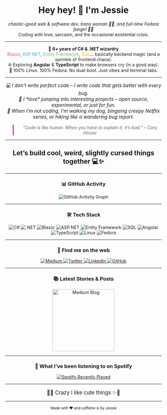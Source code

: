 <h1 align="center">Hey hey! 👋 I'm Jessie</h1>
<p align="center">
  <em>chaotic-good web & software dev, trans woman 🏳️‍⚧️, and full-time Fedora fangirl 🐧💙</em><br>
  Coding with love, sarcasm, and the occasional existential crisis.
</p>

---

<div align="center">

🧠 **6+ years of C# & .NET wizardry**  
<span style="color:#ff4081;">Blazor</span>, <span style="color:#42a5f5;">ASP.NET</span>, <span style="color:#66bb6a;">Entity Framework</span>, <span style="color:#ffb300;">SQL</span>... basically backend magic (and a sprinkle of frontend chaos).  
🌐 Exploring **Angular** & **TypeScript** to make browsers cry (in a good way).  
🐧 100% Linux. 100% Fedora. No dual-boot. Just vibes and terminal tabs.

</div>

---

<p align="center" style="font-size: 1.1em; font-style: italic;">
💻 I don’t write perfect code – I write code that gets better with every bug.<br>
🤝 I *love* jumping into interesting projects – open source, experimental, or just for fun.<br>
🐾 When I’m not coding, I’m walking my dog, bingeing creepy Netflix series, or hiking like a wandering bug report.
</p>

<blockquote align="center" style="font-style: italic; border-left: 4px solid #ff4081; padding-left: 1em; color:#666;">
“Code is like humor. When you have to explain it, it’s bad.” – Cory House
</blockquote>

---

<h2 align="center">Let’s build cool, weird, slightly cursed things together 💻✨</h2>

---

<h3 align="center">📊 GitHub Activity</h3>
<p align="center">
  <img src="https://github-readme-activity-graph.cyclic.app/graph?username=IcyIme&theme=react-dark&hide_border=true&area=true" alt="GitHub Activity Graph" />
</p>

---

<h3 align="center">🛠️ Tech Stack</h3>
<p align="center">
  <img alt="C#" src="https://img.shields.io/badge/C%23-239120?style=for-the-badge&logo=c-sharp&logoColor=white" />
  <img alt=".NET" src="https://img.shields.io/badge/.NET-512BD4?style=for-the-badge&logo=dotnet&logoColor=white" />
  <img alt="Blazor" src="https://img.shields.io/badge/Blazor-512BD4?style=for-the-badge&logo=blazor&logoColor=white" />
  <img alt="ASP.NET" src="https://img.shields.io/badge/ASP.NET-6A40FD?style=for-the-badge&logo=asp.net&logoColor=white" />
  <img alt="Entity Framework" src="https://img.shields.io/badge/Entity_Framework-339933?style=for-the-badge&logo=entity-framework&logoColor=white" />
  <img alt="SQL" src="https://img.shields.io/badge/SQL-003B57?style=for-the-badge&logo=sqlite&logoColor=white" />
  <img alt="Angular" src="https://img.shields.io/badge/Angular-DD0031?style=for-the-badge&logo=angular&logoColor=white" />
  <img alt="TypeScript" src="https://img.shields.io/badge/TypeScript-3178C6?style=for-the-badge&logo=typescript&logoColor=white" />
  <img alt="Linux" src="https://img.shields.io/badge/Linux-FCC624?style=for-the-badge&logo=linux&logoColor=black" />
  <img alt="Fedora" src="https://img.shields.io/badge/Fedora-294172?style=for-the-badge&logo=fedora&logoColor=white" />
</p>

---

<h3 align="center">🔗 Find me on the web</h3>
<p align="center">
  <a href="https://medium.com/@IcyIme" target="_blank" rel="noopener noreferrer">
    <img alt="Medium" src="https://img.shields.io/badge/Medium-000000?style=for-the-badge&logo=medium&logoColor=white" />
  </a>
  <a href="https://twitter.com/IcyIme" target="_blank" rel="noopener noreferrer">
    <img alt="Twitter" src="https://img.shields.io/badge/Twitter-1DA1F2?style=for-the-badge&logo=twitter&logoColor=white" />
  </a>
  <a href="https://www.linkedin.com/in/icyime" target="_blank" rel="noopener noreferrer">
    <img alt="LinkedIn" src="https://img.shields.io/badge/LinkedIn-0A66C2?style=for-the-badge&logo=linkedin&logoColor=white" />
  </a>
  <a href="https://github.com/IcyIme" target="_blank" rel="noopener noreferrer">
    <img alt="GitHub" src="https://img.shields.io/badge/GitHub-181717?style=for-the-badge&logo=github&logoColor=white" />
  </a>
</p>

---

<h3 align="center">📚 Latest Stories & Posts</h3>
<p align="center">
  <a href="https://medium.com/@IcyIme" target="_blank" rel="noopener noreferrer">
    <img src="https://cdn-images-1.medium.com/max/1200/1*MQSjdOapDhz3-YKoXOkZJg.png" alt="Medium Blog" width="200" />
  </a>
</p>

---

<h3 align="center">🎵 What I've been listening to on Spotify</h3>
<p align="center">
  <a href="https://open.spotify.com/user/your_spotify_user_id" target="_blank" rel="noopener noreferrer">
    <img src="https://spotify-recently-played-readme.vercel.app/api?user=your_spotify_user_id&limit=6&theme=dark" alt="Spotify Recently Played" />
  </a>
</p>

---

<p align="center" style="font-size: 1.2em;">🎀✨ Crazy I like cute things ✨🎀</p>

---

<footer align="center">
  <small>Made with ❤️ and caffeine ☕ by Jessie</small>
</footer>
